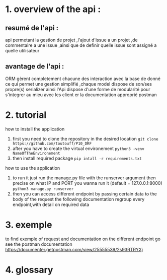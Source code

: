 # 1. overview of the api :

## resumé de l'api : 
api permetant la gestion de projet ,l'ajout d'issue a un projet ,de commentaire a une issue ,ainsi que de definir quelle issue sont assigné a quelle utilisateur

## avantage de l'api :
ORM gèrent completement chacune des interaction avec la base de donné ce qui permet une gestion simplifié ,chaque model dispose de son/ses propre(s) serializer ainsi l'Api dispose d'une forme de modularité pour s'integrer au mieu avec les client 
er la documentation approprié postman

# 2. tutorial

how to install the application
  1. first you need to clone the repository in the desired location
    ```git clone https://github.com/toutouff/P10_DRF```
  2. after you have to create the virtual environement 
    ```python3 -venv NameOfTheEnvironement```
  3. then install required package
    ```pip intall -r requirements.txt```


how to use the application 
  1. to run it just run the manage.py file with the runserver argument then precise on what IP and PORT you wanna run it (default = 127.0.0.1:8000) 
    ```python3 manage.py runserver```
  2. then you can access different endpoint by passing certain data to the body of the request the following documentation regroup every endpoint,with detail on required data

# 3. exemple 
  to find exemple of request and documentation on the different endpoint go see the postman documentation 
  https://documenter.getpostman.com/view/25555539/2s93RTRYXj

# 4. glossary


